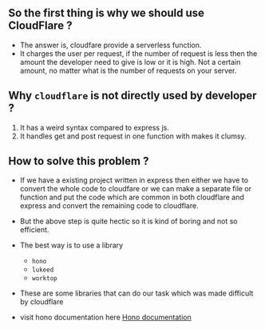 ## So the first thing is why we should use CloudFlare ?
- The answer is, cloudfare provide a serverless function.
- It charges the user per request, if the number of request is less then the amount the developer need to give is low or it is high. Not a certain amount, no matter what is the number of requests on your server.


## Why `cloudflare` is not directly used by developer ?
1. It has a weird syntax compared to express js.
2. It handles get and post request in one function with makes it clumsy.


## How to solve this problem ?
- If we have a existing project written in express then either we have to convert the whole code to cloudfare or we can make a separate file or function and put the code which are common in both cloudflare and express and convert the remaining code to cloudflare.
- But the above step is quite hectic so it is kind of boring and not so efficient.
- The best way is to use a library
  - `hono`
  - `lukeed`
  - `worktop`
- These are some libraries that can do our task which was made difficult by cloudflare

- visit hono documentation here [Hono documentation](https://hono.dev/top)